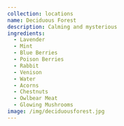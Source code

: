 ```yaml
---
collection: locations
name: Deciduous Forest
description: Calming and mysterious
ingredients:
  - Lavender
  - Mint
  - Blue Berries
  - Poison Berries
  - Rabbit
  - Venison
  - Water
  - Acorns
  - Chestnuts
  - Owlbear Meat
  - Glowing Mushrooms
image: /img/deciduousforest.jpg
---
```

